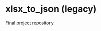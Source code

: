 # xlsx_to_json (legacy)

[Final project repository](https://github.com/kauemurakami/xlsx-to-json-converter)

